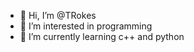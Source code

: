 - 👋 Hi, I’m @TRokes
- 👀 I’m interested in programming
- 🌱 I’m currently learning c++ and python
<!---
TRokes/TRokes is a ✨ special ✨ repository because its `README.md` (this file) appears on your GitHub profile.
You can click the Preview link to take a look at your changes.
--->

